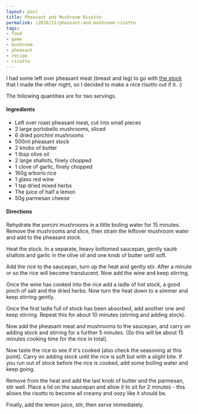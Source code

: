 ```yaml
---
layout: post
title: Pheasant and Mushroom Risotto
permalink: /2010/12/pheasant-and-mushroom-risotto
tags:
- food
- game
- mushroom
- pheasant
- recipe
- risotto
---
```


I had some left over pheasant meat (breast and leg) to go with [the stock](/2010/12/pheasant-stock/) 
that I made the other night, so I decided to make a nice risotto out if it. :)

The following quantities are for two servings.

#### Ingredients

* Left over roast pheasant meat, cut into small pieces
* 2 large portobello mushrooms, sliced
* 6 dried porchini mushrooms
* 500ml pheasant stock
* 2 knobs of butter
* 1 tbsp olive oil
* 2 large shallots, finely chopped
* 1 clove of garlic, finely chopped
* 160g arborio rice
* 1 glass red wine
* 1 tsp dried mixed herbs
* The juice of half a lemon
* 50g parmesan cheese

#### Directions

Rehydrate the porcini mushrooms in a little boiling water for 15 minutes. Remove the mushrooms
and slice, then strain the leftover mushroom water and add to the pheasant stock.

Heat the stock. In a separate, heavy bottomed saucepan, gently saut&eacute; shallots and garlic
in the olive oil and one knob of butter until soft.

Add the rice to the saucepan, turn up the heat and gently stir. After a minute or so the rice
will become translucent. Now add the wine and keep stirring.

Once the wine has cooked into the rice add a ladle of hot stock, a good pinch of salt and the
dried herbs. Now turn the heat down to a simmer and keep stirring gently.

Once the first ladle full of stock has been absorbed, add another one and keep stirring. Repeat
this for about 10 minutes (stirring and adding stock).

Now add the pheasant meat and mushrooms to the saucepan, and carry on adding stock and stirring
for a further 5 minutes. (So this will be about 15 minutes cooking time for the rice in total).

Now taste the rice to see if it's cooked (also check the seasoning at this point). Carry on
adding stock until the rice is soft but with a slight bite. If you run out of stock before the
rice is cooked, add some boiling water and keep going.

Remove from the heat and add the last knob of butter and the parmesan, stir well. Place a lid
on the saucepan and allow it to sit for 2 minutes - this allows the risotto to become all
creamy and oozy like it should be.

Finally, add the lemon juice, stir, then serve immediately.
